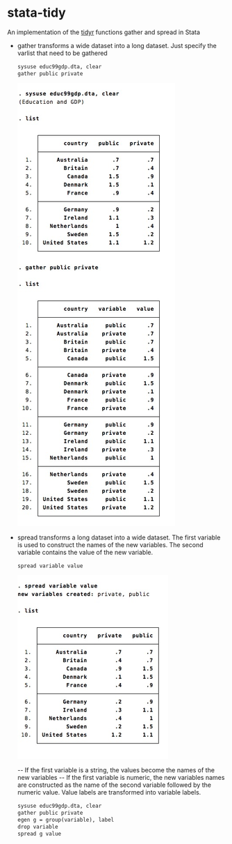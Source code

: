 stata-tidy
===========

An implementation of the [tidyr](https://github.com/hadley/tidyr) functions gather and spread in Stata



- gather transforms a wide dataset into a long dataset. Just specify the varlist that need to be gathered


	```
	sysuse educ99gdp.dta, clear
	gather public private
	```
	![](img/gather.jpg)


	
- spread transforms a long dataset into a wide dataset. The first variable is used to construct the names of the new variables. The second variable contains the value of the new variable.

	```
	spread variable value
	```
	![](img/spread.jpg)

	-- If the first variable is a string, the values become the names of the new variables
	-- If the first variable is numeric, the new variables names are constructed as the name of the second variable followed by the numeric value. Value labels are transformed into variable labels.

	```
	sysuse educ99gdp.dta, clear
	gather public private
	egen g = group(variable), label
	drop variable
	spread g value
	```
